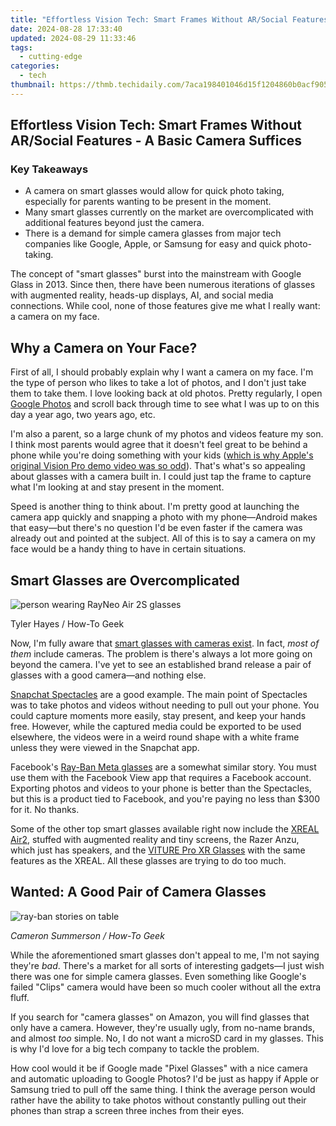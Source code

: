 ```yaml
---
title: "Effortless Vision Tech: Smart Frames Without AR/Social Features - A Basic Camera Suffices"
date: 2024-08-28 17:33:40
updated: 2024-08-29 11:33:46
tags:
  - cutting-edge
categories:
  - tech
thumbnail: https://thmb.techidaily.com/7aca198401046d15f1204860b0acf905dd286e143743513f29d02bcd22967183.jpg
---
```


## Effortless Vision Tech: Smart Frames Without AR/Social Features - A Basic Camera Suffices

### Key Takeaways

* A camera on smart glasses would allow for quick photo taking, especially for parents wanting to be present in the moment.
* Many smart glasses currently on the market are overcomplicated with additional features beyond just the camera.
* There is a demand for simple camera glasses from major tech companies like Google, Apple, or Samsung for easy and quick photo-taking.

 The concept of "smart glasses" burst into the mainstream with Google Glass in 2013\. Since then, there have been numerous iterations of glasses with augmented reality, heads-up displays, AI, and social media connections. While cool, none of those features give me what I really want: a camera on my face.

##  Why a Camera on Your Face?

 First of all, I should probably explain why I want a camera on my face. I'm the type of person who likes to take a lot of photos, and I don't just take them to take them. I love looking back at old photos. Pretty regularly, I open [Google Photos](https://extra-approaches.techidaily.com/in-2024-no-cost-humor-in-your-arsenal-ultimate-meme-guide/) and scroll back through time to see what I was up to on this day a year ago, two years ago, etc.

 I'm also a parent, so a large chunk of my photos and videos feature my son. I think most parents would agree that it doesn't feel great to be behind a phone while you're doing something with your kids ([which is why Apple's original Vision Pro demo video was so odd](https://android-unlock.techidaily.com/in-2024-how-to-reset-a-vivo-y78plus-phone-that-is-locked-by-drfone-android/)). That's what's so appealing about glasses with a camera built in. I could just tap the frame to capture what I'm looking at and stay present in the moment.

 Speed is another thing to think about. I'm pretty good at launching the camera app quickly and snapping a photo with my phone—Android makes that easy—but there's no question I'd be even faster if the camera was already out and pointed at the subject. All of this is to say a camera on my face would be a handy thing to have in certain situations.

##  Smart Glasses are Overcomplicated

![person wearing RayNeo Air 2S glasses](https://static1.howtogeekimages.com/wordpress/wp-content/uploads/wm/2024/07/person-wearing-rayneo-air-2s-glasses.jpg) 

Tyler Hayes / How-To Geek

 Now, I'm fully aware that [smart glasses with cameras exist](https://win-forum.techidaily.com/troubleshooting-guide-freeing-up-space-by-deleting-winlogon-files/). In fact, _most of them_ include cameras. The problem is there's always a lot more going on beyond the camera. I've yet to see an established brand release a pair of glasses with a good camera—and nothing else.

[Snapchat Spectacles](https://en.wikipedia.org/wiki/Spectacles%5F%28product%29) are a good example. The main point of Spectacles was to take photos and videos without needing to pull out your phone. You could capture moments more easily, stay present, and keep your hands free. However, while the captured media could be exported to be used elsewhere, the videos were in a weird round shape with a white frame unless they were viewed in the Snapchat app.

 Facebook's [Ray-Ban Meta glasses](https://fox-that.techidaily.com/safari-on-iphone-running-slow-learn-how-to-make-it-zoom-ahead-in-just-4-steps/) are a somewhat similar story. You must use them with the Facebook View app that requires a Facebook account. Exporting photos and videos to your phone is better than the Spectacles, but this is a product tied to Facebook, and you're paying no less than $300 for it. No thanks.

 Some of the other top smart glasses available right now include the [XREAL Air](https://facebook-video-recording.techidaily.com/new-in-2024-understanding-the-technicalities-of-fb-360-streaming/)[2](https://facebook-clips.techidaily.com/updated-boosting-your-fb-pages-advanced-ranking-strategies-for-2024/), stuffed with augmented reality and tiny screens, the Razer Anzu, which just has speakers, and the [VITURE Pro XR Glasses](https://some-techniques.techidaily.com/2024-approved-expert-applications-for-video-from-pics/) with the same features as the XREAL. All these glasses are trying to do too much.

##  Wanted: A Good Pair of Camera Glasses

![ray-ban stories on table](https://static1.howtogeekimages.com/wordpress/wp-content/uploads/2023/05/ray-ban-stories-2.jpg) 

_Cameron Summerson / How-To Geek_

 While the aforementioned smart glasses don't appeal to me, I'm not saying they're _bad_. There's a market for all sorts of interesting gadgets—I just wish there was one for simple camera glasses. Even something like Google's failed "Clips" camera would have been so much cooler without all the extra fluff.

 If you search for "camera glasses" on Amazon, you will find glasses that only have a camera. However, they're usually ugly, from no-name brands, and almost _too_ simple. No, I do not want a microSD card in my glasses. This is why I'd love for a big tech company to tackle the problem.

 How cool would it be if Google made "Pixel Glasses" with a nice camera and automatic uploading to Google Photos? I'd be just as happy if Apple or Samsung tried to pull off the same thing. I think the average person would rather have the ability to take photos without constantly pulling out their phones than strap a screen three inches from their eyes.

<ins class="adsbygoogle"
     style="display:block"
     data-ad-format="autorelaxed"
     data-ad-client="ca-pub-7571918770474297"
     data-ad-slot="1223367746"></ins>



<ins class="adsbygoogle"
     style="display:block"
     data-ad-client="ca-pub-7571918770474297"
     data-ad-slot="8358498916"
     data-ad-format="auto"
     data-full-width-responsive="true"></ins>
